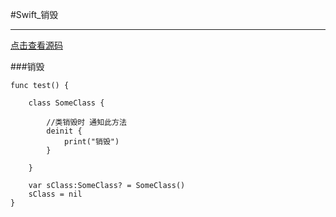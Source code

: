 #Swift_销毁

---

[点击查看源码](https://github.com/XuBaoLoveEatFish/Swift_Study)

###销毁
````
func test() {
    
    class SomeClass {
        
        //类销毁时 通知此方法
        deinit {
            print("销毁")
        }
        
    }
    
    var sClass:SomeClass? = SomeClass()
    sClass = nil
}
````